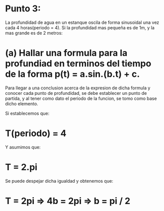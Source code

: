 # Punto 3:

La profundidad de agua en un estanque oscila de forma sinusoidal una vez cada 4 horas(periodo = 4). Si la profundidad mas pequeña es de 1m, y la 
mas grande es de 2 metros:

# (a) Hallar una formula para la profundiad en terminos del tiempo de la forma p(t) = a.sin.(b.t) + c.

Para llegar a una conclusion acerca de la expresion de dicha formula y conocer cada punto de profundidad, se debe establecer un punto de partida, y al tener 
como dato el periodo de la funcion, se tomo como base dicho elemento.

Si establecemos que:
#   T(periodo) = 4
Y asumimos que:
#   T = 2.pi
Se puede despejar dicha igualdad y obtenemos que:
#   T = 2pi => 4b = 2pi => b = pi / 2
